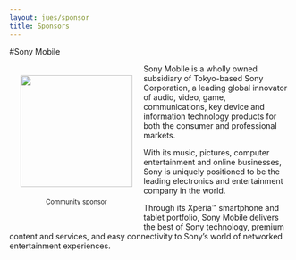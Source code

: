 ```yaml
---
layout: jues/sponsor
title: Sponsors
---
```

#Sony Mobile
<div style="width:200px;float:left;padding:20px">
  <div style="height:200px;position:relative;">
    <a href="http://www.sonymobile.com" target="_blank"><img style="position: absolute; bottom: 0;width:200px" src="/images/sony_logo.png" /></a>
  </div>
  <div style="height:40px;text-align:center;font-size:82%;padding-top:20px;">Community sponsor</div>
</div>

Sony Mobile is a wholly owned subsidiary of Tokyo-based Sony Corporation, a leading global innovator of audio, video, game, communications, key device and information technology products for both the consumer and professional markets.

With its music, pictures, computer entertainment and online businesses, Sony is uniquely positioned to be the leading electronics and entertainment company in the world.

Through its Xperia™ smartphone and tablet portfolio, Sony Mobile delivers the best of Sony technology, premium content and services, and easy connectivity to Sony’s world of networked entertainment experiences.
